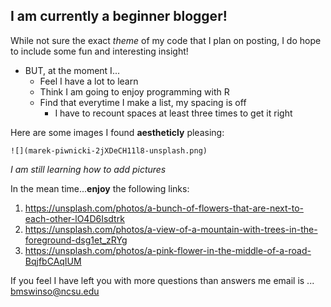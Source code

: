 ## I am currently a beginner blogger!

While not sure the exact *theme* of my code that I plan on posting, I do hope to include some fun and interesting insight!  
* BUT, at the moment I...  
    + Feel I have a lot to learn  
    + Think I am going to enjoy programming with R
    + Find that everytime I make a list, my spacing is off
        + I have to recount spaces at least three times to get it right

Here are some images I found **aestheticly** pleasing:  

    ![](marek-piwnicki-2jXDeCH11l8-unsplash.png)

*I am still learning how to add pictures*

In the mean time...**enjoy** the following links:

1. <https://unsplash.com/photos/a-bunch-of-flowers-that-are-next-to-each-other-lO4D6Isdtrk>
2. <https://unsplash.com/photos/a-view-of-a-mountain-with-trees-in-the-foreground-dsg1et_zRYg>
3. <https://unsplash.com/photos/a-pink-flower-in-the-middle-of-a-road-BqjfbCAqIUM>

If you feel I have left you with more questions than answers me email is ... <bmswinso@ncsu.edu>
